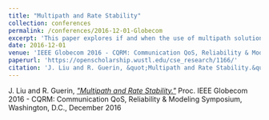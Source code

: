 ```yaml
---
title: "Multipath and Rate Stability"
collection: conferences
permalink: /conferences/2016-12-01-Globecom
excerpt: 'This paper explores if and when the use of multipath solutions leads to more stable end-to-end transmission rates'
date: 2016-12-01
venue: 'IEEE Globecom 2016 - CQRM: Communication QoS, Reliability & Modeling Symposium'
paperurl: 'https://openscholarship.wustl.edu/cse_research/1166/'
citation: 'J. Liu and R. Guerin, &quot;Multipath and Rate Stability.&quot; Proc. IEEE Globecom 2016 - CQRM: Communication QoS, Reliability & Modeling Symposium, Washington, D.C., December 2016'
---
```


J. Liu and R. Guerin, [*"Multipath and Rate Stability."*](https://openscholarship.wustl.edu/cse_research/1166/) 
Proc. IEEE Globecom 2016 - CQRM: Communication QoS, Reliability & Modeling Symposium, Washington, D.C., December 2016